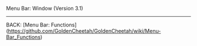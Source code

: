 Menu Bar: Window (Version 3.1)
***













BACK: [Menu Bar: Functions] (https://github.com/GoldenCheetah/GoldenCheetah/wiki/Menu-Bar_Functions)